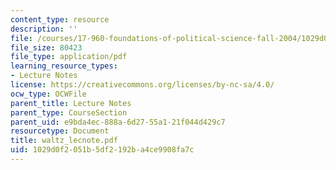```yaml
---
content_type: resource
description: ''
file: /courses/17-960-foundations-of-political-science-fall-2004/1029d0f2051b5df2192ba4ce9908fa7c_waltz_lecnote.pdf
file_size: 80423
file_type: application/pdf
learning_resource_types:
- Lecture Notes
license: https://creativecommons.org/licenses/by-nc-sa/4.0/
ocw_type: OCWFile
parent_title: Lecture Notes
parent_type: CourseSection
parent_uid: e9bda4ec-888a-6d27-55a1-21f044d429c7
resourcetype: Document
title: waltz_lecnote.pdf
uid: 1029d0f2-051b-5df2-192b-a4ce9908fa7c
---
```

